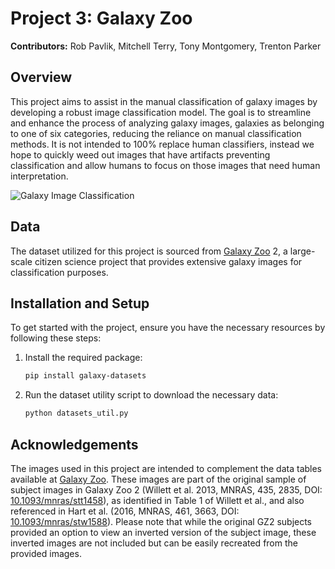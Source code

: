 # Project 3: Galaxy Zoo
**Contributors:** Rob Pavlik, Mitchell Terry, Tony Montgomery, Trenton Parker

## Overview
This project aims to assist in the manual classification of galaxy images by developing a robust image classification model. The goal is to streamline and enhance the process of analyzing galaxy images, galaxies as belonging to one of six categories, reducing the reliance on manual classification methods. It is not intended to 100% replace human classifiers, instead we hope to quickly weed out images that have artifacts preventing classification and allow humans to focus on those images that need human interpretation.

![Galaxy Image Classification](https://github.com/user-attachments/assets/9320ff63-ac79-4d57-b925-0d63cff25e56)

## Data
The dataset utilized for this project is sourced from [Galaxy Zoo](https://data.galaxyzoo.org/) 2, a large-scale citizen science project that provides extensive galaxy images for classification purposes.

## Installation and Setup
To get started with the project, ensure you have the necessary resources by following these steps:

1. Install the required package:
    ```sh
    pip install galaxy-datasets
    ```

2. Run the dataset utility script to download the necessary data:
    ```sh
    python datasets_util.py
    ```

## Acknowledgements
The images used in this project are intended to complement the data tables available at [Galaxy Zoo](https://data.galaxyzoo.org/). These images are part of the original sample of subject images in Galaxy Zoo 2 (Willett et al. 2013, MNRAS, 435, 2835, DOI: [10.1093/mnras/stt1458](https://doi.org/10.1093/mnras/stt1458)), as identified in Table 1 of Willett et al., and also referenced in Hart et al. (2016, MNRAS, 461, 3663, DOI: [10.1093/mnras/stw1588](https://doi.org/10.1093/mnras/stw1588)). Please note that while the original GZ2 subjects provided an option to view an inverted version of the subject image, these inverted images are not included but can be easily recreated from the provided images.
